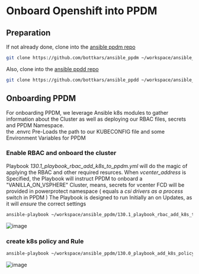 # Onboard Openshift into PPDM


## Preparation
If not already done, clone into the  [ansible ppdm repo](https://github.com/bottkars/ansible_ppdm)

```bash
git clone https://github.com/bottkars/ansible_ppdm ~/workspace/ansible_ppdm
```

Also, clone into the [ansible ppdd repo](https://github.com/bottkars/ansible_ppdm)

```bash
git clone https://github.com/bottkars/ansible_ppdd ~/workspace/ansible_ppdd
```
## Onboarding PPDM
For onboarding PPDM, we leverage Ansible k8s modules to gather information about the Cluster as well as deploying our RBAC files, secrets and PPDM Namespace.  
the .envrc Pre-Loads the path to our KUBECONFIG file and some Environment Variables for PPDM


### Enable RBAC and onboard the cluster
Playbook *130.1_playbook_rbac_add_k8s_to_ppdm.yml* will do the magic of applying the RBAC and other required resurces. When *vcenter_address* is Specified, the Playbook will instruct PPDM to onboard a "VANILLA_ON_VSPHERE" Cluster, means, secrets for vcenter FCD will be provided in powerprotect namespace ( equals a *csi drivers as a process* switch in PPDM )
The Playbook is designed to run Initially an on Updates, as it will *ensure* the correct settings 

```bash
ansible-playbook ~/workspace/ansible_ppdm/130.1_playbook_rbac_add_k8s_to_ppdm.yml -e vcenter_address=vcenter01.demo.local
```
![image](https://github.com/bob-builds-labs/bob-builds-labs.github.io/assets/8255007/0c8da6a2-48d1-4320-ad04-65f9a3aa6fba)


### create k8s policy and Rule

```bash
ansible-playbook ~/workspace/ansible_ppdm/130.0_playbook_add_k8s_policy_and_rule.yml
```
![image](https://github.com/bob-builds-labs/bob-builds-labs.github.io/assets/8255007/0a94f626-1c4d-4b6a-be03-64608f6347ec)
